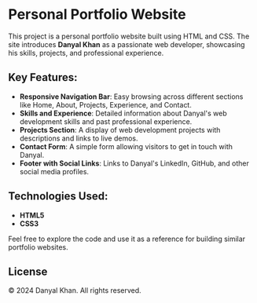 # Personal Portfolio Website

This project is a personal portfolio website built using HTML and CSS. The site introduces **Danyal Khan** as a passionate web developer, showcasing his skills, projects, and professional experience.

## Key Features:
- **Responsive Navigation Bar**: Easy browsing across different sections like Home, About, Projects, Experience, and Contact.
- **Skills and Experience**: Detailed information about Danyal's web development skills and past professional experience.
- **Projects Section**: A display of web development projects with descriptions and links to live demos.
- **Contact Form**: A simple form allowing visitors to get in touch with Danyal.
- **Footer with Social Links**: Links to Danyal's LinkedIn, GitHub, and other social media profiles.

## Technologies Used:
- **HTML5**
- **CSS3**

Feel free to explore the code and use it as a reference for building similar portfolio websites.

## License
© 2024 Danyal Khan. All rights reserved.
